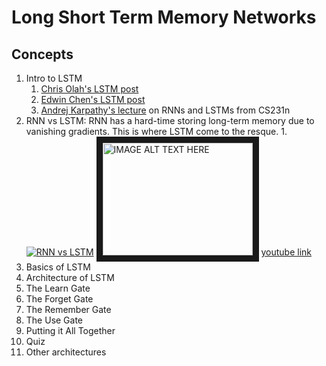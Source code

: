 # Long Short Term Memory Networks

## Concepts

1. Intro to LSTM
	1. [Chris Olah's LSTM post](http://colah.github.io/posts/2015-08-Understanding-LSTMs/)
	1. [Edwin Chen's LSTM post](http://blog.echen.me/2017/05/30/exploring-lstms/)
	1. [Andrej Karpathy's lecture](https://www.youtube.com/watch?v=iX5V1WpxxkY) on RNNs and LSTMs from CS231n
1. RNN vs LSTM: RNN has a hard-time storing long-term memory due to vanishing gradients. This is where LSTM come to the resque.
	1.[![RNN vs LSTM](http://img.youtube.com/vi/70MgF-IwAr8/0.jpg)](http://www.youtube.com/watch?v=70MgF-IwAr8)
	<a href="http://www.youtube.com/watch?feature=player_embedded&v=70MgF-IwAr8
" target="_blank"><img src="http://img.youtube.com/vi/70MgF-IwAr8/0.jpg" 
alt="IMAGE ALT TEXT HERE" width="240" height="180" border="10" /></a>
	[youtube link](https://www.youtube.com/watch?time_continue=1&v=70MgF-IwAr8)
1. Basics of LSTM
1. Architecture of LSTM
1. The Learn Gate
1. The Forget Gate
1. The Remember Gate
1. The Use Gate
1. Putting it All Together
1. Quiz
1. Other architectures



